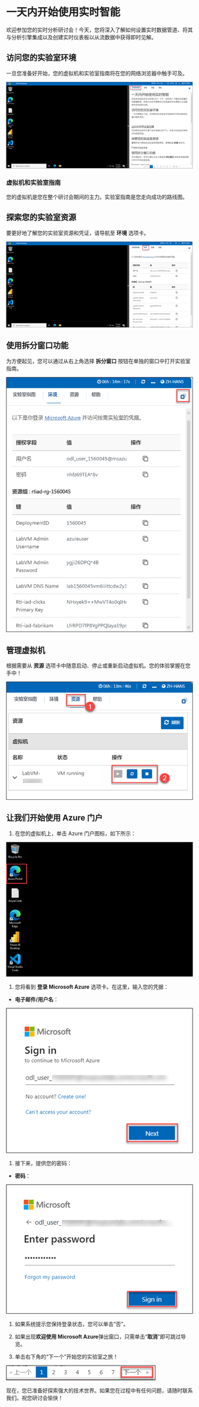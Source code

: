 # 一天内开始使用实时智能

欢迎参加您的实时分析研讨会！今天，您将深入了解如何设置实时数据管道、将其与分析引擎集成以及创建实时仪表板以从流数据中获得即时见解。

## 访问您的实验室环境

一旦您准备好开始，您的虚拟机和实验室指南将在您的网络浏览器中触手可及。

![](../media/getting-started-chinese1.png)

### 虚拟机和实验室指南

您的虚拟机是您在整个研讨会期间的主力。实验室指南是您走向成功的路线图。

## 探索您的实验室资源

要更好地了解您的实验室资源和凭证，请导航至 **环境** 选项卡。

![探索实验室资源](../media/getting-started-chinese2.png)

## 使用拆分窗口功能

为方便起见，您可以通过从右上角选择 **拆分窗口** 按钮在单独的窗口中打开实验室指南。

![使用拆分窗口功能](../media/getting-started-chinese3.png)

## 管理虚拟机

根据需要从 **资源** 选项卡中随意启动、停止或重新启动虚拟机。您的体验掌握在您手中！

![管理您的虚拟机](../media/getting-started-chinese4.png)

## 让我们开始使用 Azure 门户

1. 在您的虚拟机上，单击 Azure 门户图标，如下所示：

![启动 Azure 门户](../media/select-azureportal.png)

1. 您将看到 **登录 Microsoft Azure** 选项卡。在这里，输入您的凭据：

- **电子邮件/用户名**：<inject key="AzureAdUserEmail"></inject>

![输入您的用户名](../media/portal-login1.png)

1. 接下来，提供您的密码：

- **密码**：<inject key="AzureAdUserPassword"></inject>

![输入您的密码](../media/portal-login2.png)

1. 如果系统提示您保持登录状态，您可以单击“否”。

1. 如果出现**欢迎使用 Microsoft Azure**弹出窗口，只需单击“**取消**”即可跳过导览。

1. 单击右下角的“下一个”开始您的实验室之旅！

![启动 Azure 门户](../media/getting-started-chinese5.png)

现在，您已准备好探索强大的技术世界。如果您在过程中有任何问题，请随时联系我们。祝您研讨会愉快！
